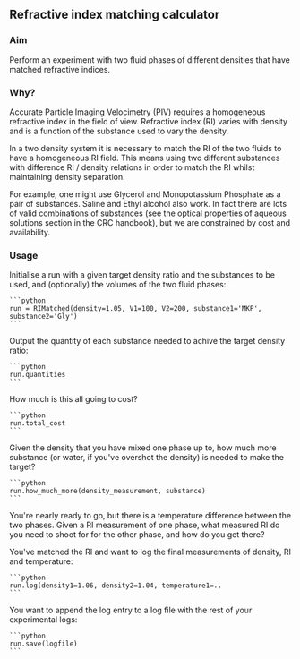 Refractive index matching calculator
------------------------------------

### Aim ###

Perform an experiment with two fluid phases of different densities
that have matched refractive indices.

### Why? ###

Accurate Particle Imaging Velocimetry (PIV) requires a homogeneous
refractive index in the field of view. Refractive index (RI) varies
with density and is a function of the substance used to vary the
density.

In a two density system it is necessary to match the RI of the two
fluids to have a homogeneous RI field. This means using two different
substances with difference RI / density relations in order to match
the RI whilst maintaining density separation.

For example, one might use Glycerol and Monopotassium Phosphate as a
pair of substances. Saline and Ethyl alcohol also work. In fact
there are lots of valid combinations of substances (see the optical
properties of aqueous solutions section in the CRC handbook), but we
are constrained by cost and availability.

### Usage ###

Initialise a run with a given target density ratio and the
substances to be used, and (optionally) the volumes of the two fluid
phases:

    ```python
    run = RIMatched(density=1.05, V1=100, V2=200, substance1='MKP', substance2='Gly')
    ```

Output the quantity of each substance needed to achive the target
density ratio:

    ```python
    run.quantities
    ```

How much is this all going to cost?

    ```python
    run.total_cost
    ```

Given the density that you have mixed one phase up to, how much more
substance (or water, if you've overshot the density) is needed to
make the target?

    ```python
    run.how_much_more(density_measurement, substance)
    ```

You're nearly ready to go, but there is a temperature difference
between the two phases. Given a RI measurement of one phase, what
measured RI do you need to shoot for for the other phase, and how do
you get there?



You've matched the RI and want to log the final measurements of
density, RI and temperature:

    ```python
    run.log(density1=1.06, density2=1.04, temperature1=.. 
    ```

You want to append the log entry to a log file with the rest of your
experimental logs:

    ```python
    run.save(logfile)
    ```
